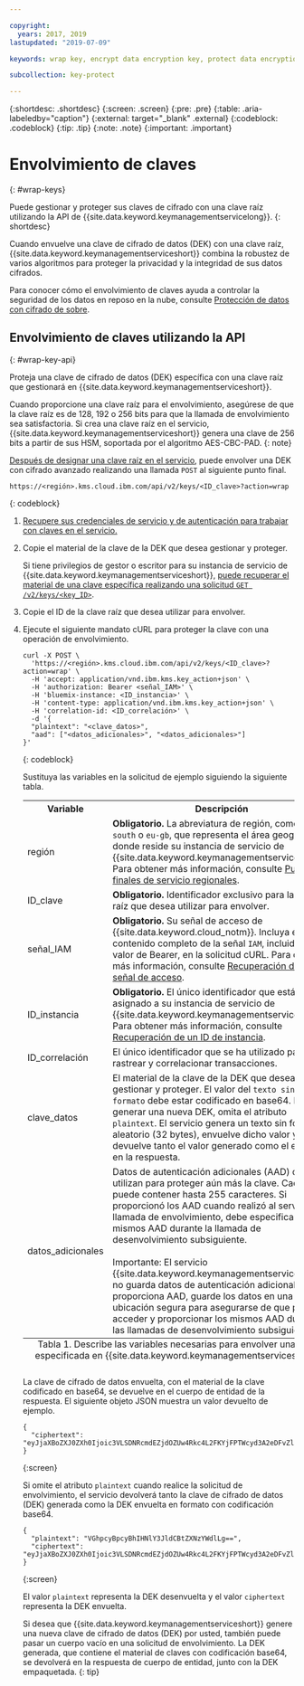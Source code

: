 ```yaml
---

copyright:
  years: 2017, 2019
lastupdated: "2019-07-09"

keywords: wrap key, encrypt data encryption key, protect data encryption key, envelope encryption API examples

subcollection: key-protect

---
```


{:shortdesc: .shortdesc}
{:screen: .screen}
{:pre: .pre}
{:table: .aria-labeledby="caption"}
{:external: target="_blank" .external}
{:codeblock: .codeblock}
{:tip: .tip}
{:note: .note}
{:important: .important}

# Envolvimiento de claves
{: #wrap-keys}

Puede gestionar y proteger sus claves de cifrado con una clave raíz utilizando la API de {{site.data.keyword.keymanagementservicelong}}.
{: shortdesc}

Cuando envuelve una clave de cifrado de datos (DEK) con una clave raíz, {{site.data.keyword.keymanagementserviceshort}} combina la robustez de varios algoritmos para proteger la privacidad y la integridad de sus datos cifrados.  

Para conocer cómo el envolvimiento de claves ayuda a controlar la seguridad de los datos en reposo en la nube, consulte [Protección de datos con cifrado de sobre](/docs/services/key-protect?topic=key-protect-envelope-encryption).

## Envolvimiento de claves utilizando la API
{: #wrap-key-api}

Proteja una clave de cifrado de datos (DEK) específica con una clave raíz que gestionará en {{site.data.keyword.keymanagementserviceshort}}.

Cuando proporcione una clave raíz para el envolvimiento, asegúrese de que la clave raíz es de 128, 192 o 256 bits para que la llamada de envolvimiento sea satisfactoria. Si crea una clave raíz en el servicio, {{site.data.keyword.keymanagementserviceshort}} genera una clave de 256 bits a partir de sus HSM, soportada por el algoritmo AES-CBC-PAD.
{: note}

[Después de designar una clave raíz en el servicio](/docs/services/key-protect?topic=key-protect-create-root-keys), puede envolver una DEK con cifrado avanzado realizando una llamada `POST` al siguiente punto final.

```
https://<región>.kms.cloud.ibm.com/api/v2/keys/<ID_clave>?action=wrap
```
{: codeblock}

1. [Recupere sus credenciales de servicio y de autenticación para trabajar con claves en el servicio.](/docs/services/key-protect?topic=key-protect-set-up-api)

2. Copie el material de la clave de la DEK que desea gestionar y proteger.

    Si tiene privilegios de gestor o escritor para su instancia de servicio de {{site.data.keyword.keymanagementserviceshort}}, [puede recuperar el material de una clave específica realizando una solicitud `GET /v2/keys/<key_ID>`](/docs/services/key-protect?topic=key-protect-view-keys#view-keys-api	).

3. Copie el ID de la clave raíz que desea utilizar para envolver.

4. Ejecute el siguiente mandato cURL para proteger la clave con una operación de envolvimiento.

    ```cURL
    curl -X POST \
      'https://<región>.kms.cloud.ibm.com/api/v2/keys/<ID_clave>?action=wrap' \
      -H 'accept: application/vnd.ibm.kms.key_action+json' \
      -H 'authorization: Bearer <señal_IAM>' \
      -H 'bluemix-instance: <ID_instancia>' \
      -H 'content-type: application/vnd.ibm.kms.key_action+json' \
      -H 'correlation-id: <ID_correlación>' \
      -d '{
      "plaintext": "<clave_datos>",
      "aad": ["<datos_adicionales>", "<datos_adicionales>"]
    }'
    ```
    {: codeblock}

    Sustituya las variables en la solicitud de ejemplo siguiendo la siguiente tabla.

    <table>
      <tr>
        <th>Variable</th>
        <th>Descripción</th>
      </tr>
      <tr>
        <td><varname>región</varname></td>
        <td><strong>Obligatorio.</strong> La abreviatura de región, como <code>us-south</code> o <code>eu-gb</code>, que representa el área geográfica donde reside su instancia de servicio de {{site.data.keyword.keymanagementserviceshort}}. Para obtener más información, consulte <a href="/docs/services/key-protect?topic=key-protect-regions#service-endpoints">Puntos finales de servicio regionales</a>.</td>
      </tr>
      <tr>
        <td><varname>ID_clave</varname></td>
        <td><strong>Obligatorio.</strong> Identificador exclusivo para la clave raíz que desea utilizar para envolver.</td>
      </tr>
      <tr>
        <td><varname>señal_IAM</varname></td>
        <td><strong>Obligatorio.</strong> Su señal de acceso de {{site.data.keyword.cloud_notm}}. Incluya el contenido completo de la señal <code>IAM</code>, incluido el valor de Bearer, en la solicitud cURL. Para obtener más información, consulte <a href="/docs/services/key-protect?topic=key-protect-retrieve-access-token">Recuperación de una señal de acceso</a>.</td>
      </tr>
      <tr>
        <td><varname>ID_instancia</varname></td>
        <td><strong>Obligatorio.</strong> El único identificador que está asignado a su instancia de servicio de {{site.data.keyword.keymanagementserviceshort}}. Para obtener más información, consulte <a href="/docs/services/key-protect?topic=key-protect-retrieve-instance-ID">Recuperación de un ID de instancia</a>.</td>
      </tr>
      <tr>
        <td><varname>ID_correlación</varname></td>
        <td>El único identificador que se ha utilizado para rastrear y correlacionar transacciones.</td>
      </tr>
      <tr>
        <td><varname>clave_datos</varname></td>
        <td>El material de la clave de la DEK que desea gestionar y proteger. El valor del <code>texto sin formato</code> debe estar codificado en base64. Para generar una nueva DEK, omita el atributo <code>plaintext</code>. El servicio genera un texto sin formato aleatorio (32 bytes), envuelve dicho valor y devuelve tanto el valor generado como el envuelto en la respuesta.</td>
      </tr>
      <tr>
        <td><varname>datos_adicionales</varname></td>
        <td>Datos de autenticación adicionales (AAD) que se utilizan para proteger aún más la clave. Cada serie puede contener hasta 255 caracteres. Si proporcionó los AAD cuando realizó al servicio la llamada de envolvimiento, debe especificar los mismos AAD durante la llamada de desenvolvimiento subsiguiente.<br></br>Importante: El servicio {{site.data.keyword.keymanagementserviceshort}} no guarda datos de autenticación adicionales. Si proporciona AAD, guarde los datos en una ubicación segura para asegurarse de que pueda acceder y proporcionar los mismos AAD durante las llamadas de desenvolvimiento subsiguientes.</td>
      </tr>
      <caption style="caption-side:bottom;">Tabla 1. Describe las variables necesarias para envolver una clave especificada en {{site.data.keyword.keymanagementserviceshort}}.</caption>
    </table>

    La clave de cifrado de datos envuelta, con el material de la clave codificado en base64, se devuelve en el cuerpo de entidad de la respuesta. El siguiente objeto JSON muestra un valor devuelto de ejemplo.

    ```
    {
      "ciphertext": "eyJjaXBoZXJ0ZXh0Ijoic3VLSDNRcmdEZjdOZUw4Rkc4L2FKYjFPTWcyd3A2eDFvZlA4MEc0Z1B2RmNrV2g3cUlidHphYXU0eHpKWWoxZyIsImhhc2giOiJiMmUyODdkZDBhZTAwZGZlY2Q3OGJmMDUxYmNmZGEyNWJkNGUzMjBkYjBhN2FjNzVhMWYzZmNkMDZlMjAzZWYxNWM5MTY4N2JhODg2ZWRjZGE2YWVlMzFjYzk2MjNkNjA5YTRkZWNkN2E5Y2U3ZDc5ZTRhZGY1MWUyNWFhYWM5MjhhNzg3NmZjYjM2NDFjNTQzMTZjMjMwOGY2MThlZGM2OTE3MjAyYjA5YTdjMjA2YzkxNTBhOTk1NmUxYzcxMTZhYjZmNmQyYTQ4MzZiZTM0NTk0Y2IwNzJmY2RmYTk2ZSJ9"
    }
    ```
    {:screen}
    
    Si omite el atributo `plaintext` cuando realice la solicitud de envolvimiento, el servicio devolverá tanto la clave de cifrado de datos (DEK) generada como la DEK envuelta en formato con codificación base64.

    ```
    {
      "plaintext": "VGhpcyBpcyBhIHNlY3JldCBtZXNzYWdlLg==",
      "ciphertext": "eyJjaXBoZXJ0ZXh0Ijoic3VLSDNRcmdEZjdOZUw4Rkc4L2FKYjFPTWcyd3A2eDFvZlA4MEc0Z1B2RmNrV2g3cUlidHphYXU0eHpKWWoxZyIsImhhc2giOiJiMmUyODdkZDBhZTAwZGZlY2Q3OGJmMDUxYmNmZGEyNWJkNGUzMjBkYjBhN2FjNzVhMWYzZmNkMDZlMjAzZWYxNWM5MTY4N2JhODg2ZWRjZGE2YWVlMzFjYzk2MjNkNjA5YTRkZWNkN2E5Y2U3ZDc5ZTRhZGY1MWUyNWFhYWM5MjhhNzg3NmZjYjM2NDFjNTQzMTZjMjMwOGY2MThlZGM2OTE3MjAyYjA5YTdjMjA2YzkxNTBhOTk1NmUxYzcxMTZhYjZmNmQyYTQ4MzZiZTM0NTk0Y2IwNzJmY2RmYTk2ZSJ9"
    }
    ```
    {:screen}

    El valor `plaintext` representa la DEK desenvuelta y el valor `ciphertext` representa la DEK envuelta.
    
    Si desea que {{site.data.keyword.keymanagementserviceshort}} genere una nueva clave de cifrado de datos (DEK) por usted, también puede pasar un cuerpo vacío en una solicitud de envolvimiento. La DEK generada, que contiene el material de claves con codificación base64, se devolverá en la respuesta de cuerpo de entidad, junto con la DEK empaquetada.
    {: tip}
    
